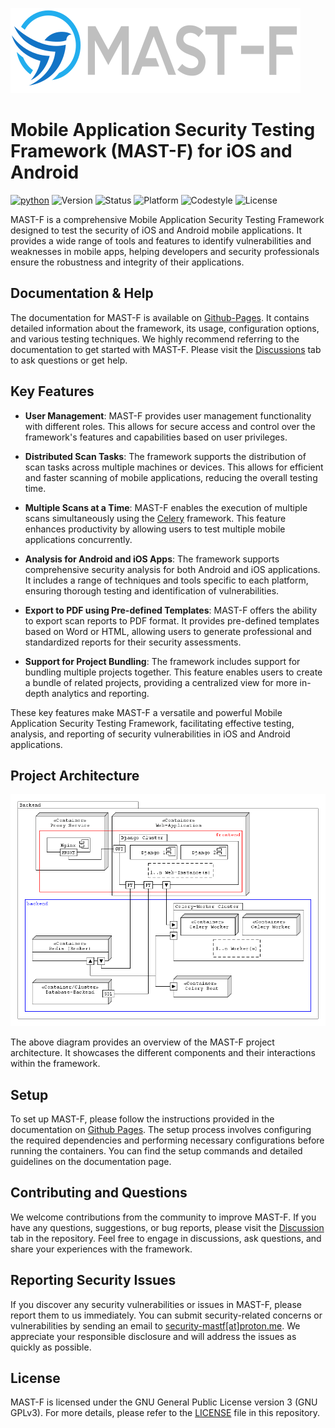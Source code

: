 ![Logo](mastf/static/static/new-logo-base.svg)

# Mobile Application Security Testing Framework (MAST-F) for iOS and Android

[![python](https://img.shields.io/badge/python-3.8+-blue.svg?logo=python&labelColor=grey)](https://www.python.org/downloads/)
![Version](https://img.shields.io:/static/v1?label=Version&message=v0.0.1-alpha&color=teal)
![Status](https://img.shields.io:/static/v1?label=Status&message=Alpha&color=lightgrey)
![Platform](https://img.shields.io:/static/v1?label=Docker&message=v23.0.5&color=blue&logo=docker)
![Codestyle](https://img.shields.io:/static/v1?label=Codestyle&message=black&color=black)
![License](https://img.shields.io:/static/v1?label=License&message=GNU-GPLv3&color=blue)

MAST-F is a comprehensive Mobile Application Security Testing Framework designed to test the security of iOS and Android mobile applications. It provides a wide range of tools and features to identify vulnerabilities and weaknesses in mobile apps, helping developers and security professionals ensure the robustness and integrity of their applications.

## Documentation & Help

The documentation for MAST-F is available on [Github-Pages](https://mast-framework.github.io/mast-f). It contains detailed information about the framework, its usage, configuration options, and various testing techniques. We highly recommend referring to the documentation to get started with MAST-F. Please visit the [Discussions](https://github.com/orgs/MAST-Framework/discussions) tab to ask questions or get help.

## Key Features

+ **User Management**: MAST-F provides user management functionality with different roles. This allows for secure access and control over the framework's features and capabilities based on user privileges.

+ **Distributed Scan Tasks**: The framework supports the distribution of scan tasks across multiple machines or devices. This allows for efficient and faster scanning of mobile applications, reducing the overall testing time.

+ **Multiple Scans at a Time**: MAST-F enables the execution of multiple scans simultaneously using the [Celery](https://docs.celeryq.dev/en/stable/getting-started/introduction.html) framework. This feature enhances productivity by allowing users to test multiple mobile applications concurrently.

+ **Analysis for Android and iOS Apps**: The framework supports comprehensive security analysis for both Android and iOS applications. It includes a range of techniques and tools specific to each platform, ensuring thorough testing and identification of vulnerabilities.

+ **Export to PDF using Pre-defined Templates**: MAST-F offers the ability to export scan reports to PDF format. It provides pre-defined templates based on Word or HTML, allowing users to generate professional and standardized reports for their security assessments.

+ **Support for Project Bundling**: The framework includes support for bundling multiple projects together. This feature enables users to create a bundle of related projects, providing a centralized view for more in-depth analytics and reporting.

These key features make MAST-F a versatile and powerful Mobile Application Security Testing Framework, facilitating effective testing, analysis, and reporting of security vulnerabilities in iOS and Android applications.

## Project Architecture

![Project Architecture](docs/source/_static/arch.png)

The above diagram provides an overview of the MAST-F project architecture. It showcases the different components and their interactions within the framework.

## Setup

To set up MAST-F, please follow the instructions provided in the documentation on [Github Pages](https://mast-framework.github.io/mast-f). The setup process involves configuring the required dependencies and performing necessary configurations before running the containers. You can find the setup commands and detailed guidelines on the documentation page.

## Contributing and Questions

We welcome contributions from the community to improve MAST-F. If you have any questions, suggestions, or bug reports, please visit the [Discussion](https://github.com/orgs/MAST-Framework/discussions) tab in the repository. Feel free to engage in discussions, ask questions, and share your experiences with the framework.

## Reporting Security Issues

If you discover any security vulnerabilities or issues in MAST-F, please report them to us immediately. You can submit security-related concerns or vulnerabilities by sending an email to [security-mastf[at]proton.me](mailto:security[at]mast-framework.com). We appreciate your responsible disclosure and will address the issues as quickly as possible.

## License

MAST-F is licensed under the GNU General Public License version 3 (GNU GPLv3). For more details, please refer to the [LICENSE](LICENSE) file in this repository.
